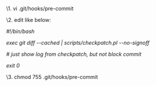 



\1. vi .git/hooks/pre-commit

\2. edit like below:

*#!/bin/bash*

*exec git diff --cached | scripts/checkpatch.pl --no-signoff*

*# just show log from checkpatch, but not block commit*

*exit 0*

\3. chmod 755 .git/hooks/pre-commit